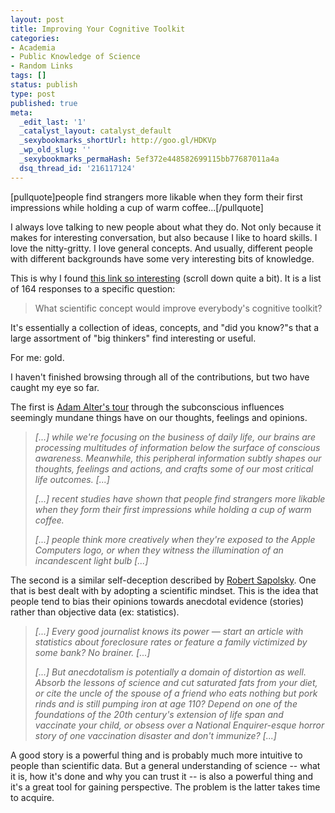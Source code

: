 ```yaml
---
layout: post
title: Improving Your Cognitive Toolkit
categories:
- Academia
- Public Knowledge of Science
- Random Links
tags: []
status: publish
type: post
published: true
meta:
  _edit_last: '1'
  _catalyst_layout: catalyst_default
  _sexybookmarks_shortUrl: http://goo.gl/HDKVp
  _wp_old_slug: ''
  _sexybookmarks_permaHash: 5ef372e448582699115bb77687011a4a
  dsq_thread_id: '216117124'
---
```

[pullquote]people find strangers more likable when they form their first impressions while holding a cup of warm coffee...[/pullquote]

I always love talking to new people about what they do. Not only because it makes for interesting conversation, but also because I like to hoard skills. I love the nitty-gritty. I love general concepts. And usually, different people with different backgrounds have some very interesting bits of knowledge.

This is why I found <a href="http://www.edge.org/q2011/q11_index.html">this link so interesting</a> (scroll down quite a bit). It is a list of 164 responses to a specific question:
<blockquote>What scientific concept would improve everybody's cognitive toolkit?</blockquote>
It's essentially a collection of ideas, concepts, and "did you know?"s that a large assortment of "big thinkers" find interesting or useful.

For me: gold.

I haven't finished browsing through all of the contributions, but two have caught my eye so far.

The first is <a href="http://www.edge.org/q2011/q11_9.html#alter">Adam Alter's tour</a> through the subconscious influences seemingly mundane things have on our thoughts, feelings and opinions.
<blockquote><em>[...] while we're focusing on the business of daily life, our brains are processing multitudes of information below the surface of conscious awareness. Meanwhile, this peripheral information subtly shapes our thoughts, feelings and actions, and crafts some of our most critical life outcomes. <em>[...] </em></em>

<em>[...] recent studies have shown that people find strangers more likable when they form their first impressions while holding a cup of warm coffee.</em>

<em>[...] people think more creatively when they're exposed to the Apple Computers logo, or when they witness the illumination of an incandescent light bulb [...]</em></blockquote>
The second is a similar self-deception described by <a href="http://www.edge.org/q2011/q11_9.html#sapolsky">Robert Sapolsky</a>. One that is best dealt with by adopting a scientific mindset. This is the idea that people tend to bias their opinions towards anecdotal evidence (stories) rather than objective data (ex: statistics).
<blockquote><em>[...] Every good journalist knows its power — start an article with statistics about foreclosure rates or feature a family victimized by some bank? No brainer. [...]</em>

<em>[...] But anecdotalism is potentially a domain of distortion as well. Absorb the lessons of science and cut saturated fats from your diet, or cite the uncle of the spouse of a friend who eats nothing but pork rinds and is still pumping iron at age 110? Depend on one of the foundations of the 20th century's extension of life span and vaccinate your child, or obsess over a National Enquirer-esque horror story of one vaccination disaster and don't immunize? [...]</em></blockquote>
A good story is a powerful thing and is probably much more intuitive to people than scientific data. But a general understanding of science -- what it is, how it's done and why you can trust it -- is also a powerful thing and it's a great tool for gaining perspective. The problem is the latter takes time to acquire.

